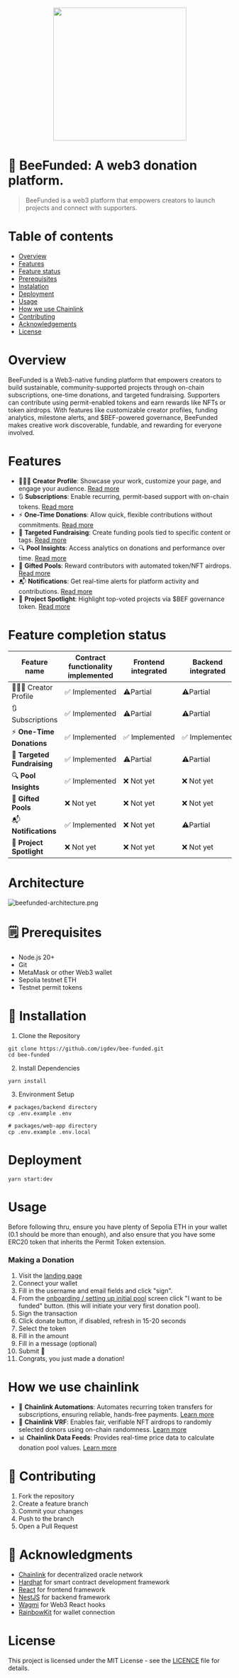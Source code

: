 <h1 align="center">
<img src="public/beefunded-logo-buzz.png" width="300">
</h1>

# 🐝 BeeFunded: A web3 donation platform.

> BeeFunded is a web3 platform that empowers creators to launch projects and connect with supporters.

# Table of contents

- [Overview](#overview)
- [Features](#features)
- [Feature status](#feature-completion-status)
- [Prerequisites](#prerequisites)
- [Instalation](#-installation)
- [Deployment](#deployment)
- [Usage](#usage)
- [How we use Chainlink](#how-we-use-chainlink)
- [Contributing](#-contributing)
- [Acknowledgements](#-acknowledgments)
- [License](LICENCE)

# Overview

BeeFunded is a Web3-native funding platform that empowers creators to build sustainable, community-supported projects
through on-chain subscriptions, one-time donations, and targeted fundraising. Supporters can contribute using
permit-enabled tokens and earn rewards like NFTs or token airdrops. With features like customizable creator profiles,
funding analytics, milestone alerts, and $BEF-powered governance, BeeFunded makes creative work discoverable, fundable,
and rewarding for everyone involved.

# Features

- 👨🏼‍💻 **Creator Profile**: Showcase your work, customize your page, and engage your
  audience. [Read more](docs/core-features.md#-creator-profile)
- 🔃 **Subscriptions**: Enable recurring, permit-based support with on-chain
  tokens. [Read more](docs/core-features.md#-subscriptions)
- ⚡ **One-Time Donations**: Allow quick, flexible contributions without
  commitments. [Read more](docs/core-features.md#-easy-one-time-donation)
- 🎯 **Targeted Fundraising**: Create funding pools tied to specific content or
  tags. [Read more](docs/core-features.md#-targeted-fundraising)
- 🔍 **Pool Insights**: Access analytics on donations and performance over
  time. [Read more](docs/core-features.md#-pool-insights)
- 🎁 **Gifted Pools**: Reward contributors with automated token/NFT
  airdrops. [Read more](docs/core-features.md#-gifted-pools-rewarding-your-supporters)
- 📬 **Notifications**: Get real-time alerts for platform activity and
  contributions. [Read more](docs/core-features.md#-notifications)
- 🏅 **Project Spotlight**: Highlight top-voted projects via $BEF governance
  token. [Read more](docs/core-features.md#-project-spotlight)

# Feature completion status
| Feature name | Contract functionality implemented | Frontend  integrated | Backend  integrated |
| --- | --- | --- | --- |
| 👨🏼‍💻 Creator Profile | ✅ Implemented | ⚠️Partial | ⚠️Partial |
| 🔃 Subscriptions | ✅ Implemented | ⚠️Partial | ⚠️Partial |
| ⚡ **One-Time Donations** | ✅ Implemented | ✅ Implemented | ✅ Implemented |
| 🎯 **Targeted Fundraising** | ✅ Implemented | ⚠️Partial | ⚠️Partial |
| 🔍 **Pool Insights** | ✅ Implemented | ❌ Not yet | ❌ Not yet |
| 🎁 **Gifted Pools** | ❌ Not yet | ❌ Not yet | ❌ Not yet |
| 📬 **Notifications** | ✅ Implemented | ❌ Not yet | ⚠️Partial |
| 🏅 **Project Spotlight** | ❌ Not yet | ❌ Not yet | ❌ Not yet |
# Architecture

![beefunded-architecture.png](public/beefunded-architecture.png)

# 🗒️ Prerequisites

- Node.js 20+
- Git
- MetaMask or other Web3 wallet
- Sepolia testnet ETH
- Testnet permit tokens

# 🚀 Installation

1. Clone the Repository

````
git clone https://github.com/igdev/bee-funded.git
cd bee-funded
````

2. Install Dependencies

````
yarn install
````

3. Environment Setup
````
# packages/backend directory
cp .env.example .env

# packages/web-app directory
cp .env.example .env.local
````
# Deployment
````
yarn start:dev
````

# Usage
Before following thru, ensure you have plenty of Sepolia ETH in your wallet (0.1 should be more than enough), and also ensure that you have some ERC20 token that inherits the Permit Token extension.
### Making a Donation
1. Visit the [landing page](http://localhost:5173/)
2. Connect your wallet
3. Fill in the username and email fields and click "sign".
4. From the [onboarding / setting up initial pool](http://localhost:5173/onboarding/setup-initial-pool) screen click "I want to be funded" button. (this will initiate your very first donation pool).
5. Sign the transaction
6. Click donate button, if disabled, refresh in 15-20 seconds
7. Select the token
8. Fill in the amount
9. Fill in a message (optional)
10. Submit 🎉
11. Congrats, you just made a donation!

# How we use chainlink
- 🤖 **Chainlink Automations**: Automates recurring token transfers for subscriptions, ensuring reliable, hands-free payments. [Learn more](docs/how-we-leverage-chainlink.md#-chainlink-automations)
- 🎲 **Chainlink VRF**: Enables fair, verifiable NFT airdrops to randomly selected donors using on-chain randomness. [Learn more](docs/how-we-leverage-chainlink.md#-chainlink-vrf)
- 📊 **Chainlink Data Feeds**: Provides real-time price data to calculate donation pool values. [Learn more](docs/how-we-leverage-chainlink.md#-chainlink-data-feeds)

# 🤝 Contributing
1. Fork the repository
2. Create a feature branch
3. Commit your changes
4. Push to the branch
5. Open a Pull Request

# 🙏 Acknowledgments
- [Chainlink](https://chain.link/) for decentralized oracle network
- [Hardhat](https://hardhat.org/) for smart contract development framework
- [React](https://react.dev/) for frontend framework
- [NestJS](https://nestjs.com/) for backend framework
- [Wagmi](https://wagmi.sh/) for Web3 React hooks
- [RainbowKit](https://www.rainbowkit.com/) for wallet connection

# License
This project is licensed under the MIT License - see the [LICENCE](LICENCE) file for details.

